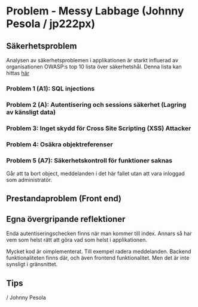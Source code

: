 # Problem - Messy Labbage (Johnny Pesola / jp222px)

## Säkerhetsproblem

Analysen av säkerhetsproblemen i applikationen är starkt influerad av organisationen OWASP:s top 10 lista över säkerhetshål. Denna lista kan hittas [här](http://owasptop10.googlecode.com/files/OWASP%20Top%2010%20-%202013.pdf)

### Problem 1 (A1): SQL injections



### Problem 2 (A): Autentisering och sessions säkerhet (Lagring av känsligt data)

### Problem 3: Inget skydd för Cross Site Scripting (XSS) Attacker

### Problem 4: Osäkra objektreferenser

### Problem 5 (A7): Säkerhetskontroll för funktioner saknas

Går att ta bort object, meddelanden i det här fallet utan att vara inloggad som administratör.


## Prestandaproblem (Front end)

## Egna övergripande reflektioner

Enda autentiseringschecken finns när man kommer till index. Annars så har vem som helst rätt att göra vad som helst i applikationen.

Mycket kod är oimplementerat. Till exempel radera meddelanden. Backend funktionaliteten finns där, och även frontend funktionalitet. Men det är inte synsligt i gränsnittet.


## Tips

/ Johnny Pesola
